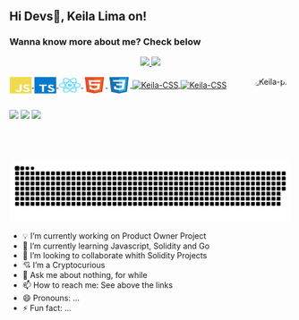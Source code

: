 ## Hi Devs👋, Keila Lima on!
### Wanna know more about me? Check below
<div align="center">
  <a href="https://github.com/keilalim">
  <img height="180em" src="https://github-readme-stats.vercel.app/api?username=keilalim&show_icons=true&theme=dark&include_all_commits=true&count_private=true"/>
  <img height="180em" src="https://github-readme-stats.vercel.app/api/top-langs/?username=keilalim&layout=compact&langs_count=7&theme=dark"/>
</div>
<div style="display: inline_block"><br>
  <img align="center" alt="Keila-Js" height="30" width="40" src="https://raw.githubusercontent.com/devicons/devicon/master/icons/javascript/javascript-plain.svg">
  <img align="center" alt="Keila-Ts" height="30" width="40" src="https://raw.githubusercontent.com/devicons/devicon/master/icons/typescript/typescript-plain.svg">
  <img align="center" alt="Keila-React" height="30" width="40" src="https://raw.githubusercontent.com/devicons/devicon/master/icons/react/react-original.svg">
  <img align="center" alt="Keila-HTML" height="30" width="40" src="https://raw.githubusercontent.com/devicons/devicon/master/icons/html5/html5-original.svg">
  <img align="center" alt="Keila-CSS" height="30" width="40" src="https://raw.githubusercontent.com/devicons/devicon/master/icons/css3/css3-original.svg">
  <img align="center" alt="Keila-CSS" height="30" width="40" src="https://cdn.jsdelivr.net/gh/devicons/devicon/icons/bulma/bulma-plain.svg"> 
  <img align="center" alt="Keila-CSS" height="30" width="40" src="https://cdn.jsdelivr.net/gh/devicons/devicon/icons/solidity/solidity-original.svg" />          
   <img align="right" alt="Keila-pic" height="150" style="border-radius:50px;" 
src="https://media.discordapp.net/attachments/639956127056134178/890373478988013628/Publicacoes_Instagram_1_1.png?width=676&height=676">
</div>
  
  ##
 
<div> 
   	
 <a href="https://discord.gg/wagxzStdcR" target="_blank"><img src="https://img.shields.io/badge/Discord-7289DA?style=for-the-badge&logo=discord&logoColor=white" target="_blank"></a> 
  <a href = "mailto:keilalinkedin@gmail.com"><img src="https://img.shields.io/badge/-Gmail-%23333?style=for-the-badge&logo=gmail&logoColor=white" target="_blank"></a>
  <a href="https://www.linkedin.com/in/rafaella-ballerini-45875016a" target="_blank"><img src="https://img.shields.io/badge/-LinkedIn-%230077B5?style=for-the-badge&logo=linkedin&logoColor=white" target="_blank"></a> 
 
  ![Snake animation](https://github.com/Keilalim/Keilalim/blob/output/github-contribution-grid-snake.svg)
  
- 💡 I’m currently working on Product Owner Project
- 🚀 I’m currently learning Javascript, Solidity and Go
- 👯 I’m looking to collaborate whith Solidity Projects
- 💘 I’m a Cryptocurious
- 💬 Ask me about nothing, for while
- 📫 How to reach me: See above the links 
- 😄 Pronouns: ...
- ⚡ Fun fact: ...
 
</div>

  



